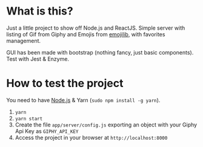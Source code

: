 # What is this?

Just a little project to show off Node.js and ReactJS. Simple server with listing of Gif from Giphy and Emojis from [emojilib](https://github.com/muan/emojilib), with favorites management.

GUI has been made with bootstrap (nothing fancy, just basic components). Test with Jest & Enzyme.


# How to test the project

You need to have [Node.js](https://nodejs.org/en/) & Yarn (`sudo npm install -g yarn`).

1. `yarn`
1. `yarn start`
1. Create the file `app/server/config.js` exporting an object with your Giphy Api Key as `GIPHY_API_KEY`
1. Access the project in your browser at `http://localhost:8000`
